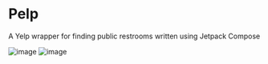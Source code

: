 # Pelp
A Yelp wrapper for finding public restrooms written using Jetpack Compose

![image](https://user-images.githubusercontent.com/96276293/172743342-46ce8a94-293e-4c44-8449-e04d6a8f6d33.png)
![image](https://user-images.githubusercontent.com/96276293/172743435-117f5c0d-ce18-4e23-8a4b-89e310f2d6e5.png)


